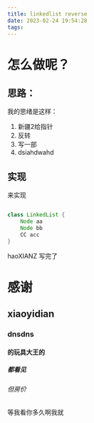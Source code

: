 ```yaml
---
title: linkedlist reverse
date: 2023-02-24 19:54:28
tags:
---
```




# 怎么做呢？
## 思路：
我的思绪是这样：
1. 新疆2给指针
2. 反转
3. 写一部
4. dsiahdwahd

## 实现
来实现

``` java

class LinkedList {
    Node aa
    Node bb
    CC acc
}

```

haoXIANZ 写完了

# 感谢
## xiaoyidian
### dnsdns
#### 的玩具大王的
##### 都看见
###### 但房价
等我看你多久啊我就
